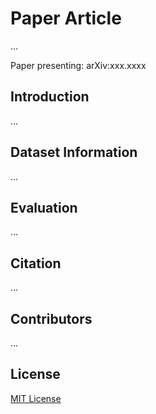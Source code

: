 # Paper Article
...

Paper presenting: arXiv:xxx.xxxx


## Introduction
...

## Dataset Information
...

## Evaluation
...

## Citation
...

## Contributors
...

## License
[MIT License](LICENSE)